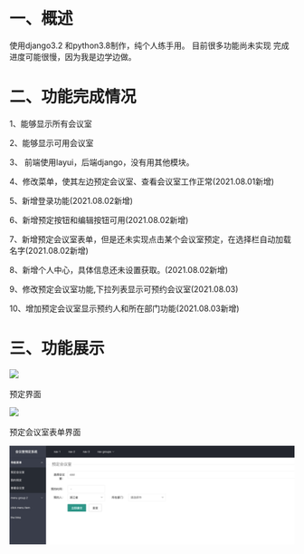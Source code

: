 # 一、概述
使用django3.2 和python3.8制作，纯个人练手用。
目前很多功能尚未实现
完成进度可能很慢，因为我是边学边做。

# 二、功能完成情况
1、能够显示所有会议室

2、能够显示可用会议室

3、 前端使用layui，后端django，没有用其他模块。

4、修改菜单，使其左边预定会议室、查看会议室工作正常(2021.08.01新增)

5、新增登录功能(2021.08.02新增)

6、新增预定按钮和编辑按钮可用(2021.08.02新增)

7、新增预定会议室表单，但是还未实现点击某个会议室预定，在选择栏自动加载名字(2021.08.02新增)

8、新增个人中心，具体信息还未设置获取。(2021.08.02新增)

9、修改预定会议室功能,下拉列表显示可预约会议室(2021.08.03)

10、增加预定会议室显示预约人和所在部门功能(2021.08.03新增)





# 三、功能展示

![](https://xucg.info/wp-content/uploads/2021/07/1.jpg)

预定界面

![](https://xucg.info/wp-content/uploads/2021/07/2.jpg)

预定会议室表单界面

![img_1.png](img_1.png)